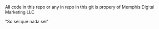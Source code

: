 All code in this repo or any in repo in this git is propery of Memphis Digital Marketing LLC

<p>"So sei que nada sei"</>

<!---
danisco/danisco is a ✨ special ✨ repository because its `README.md` (this file) appears on your GitHub profile.
You can click the Preview link to take a look at your changes.
--->
